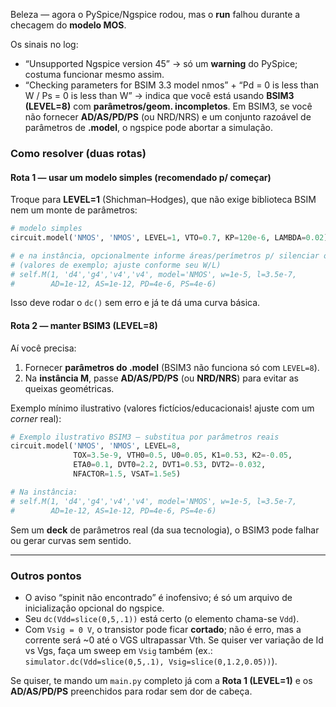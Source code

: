 Beleza — agora o PySpice/Ngspice rodou, mas o **run** falhou durante a checagem do **modelo MOS**.

Os sinais no log:

* “Unsupported Ngspice version 45” → só um **warning** do PySpice; costuma funcionar mesmo assim.
* “Checking parameters for BSIM 3.3 model nmos” + “Pd = 0 is less than W / Ps = 0 is less than W” → indica que você está usando **BSIM3 (LEVEL=8)** com **parâmetros/geom. incompletos**. Em BSIM3, se você não fornecer **AD/AS/PD/PS** (ou NRD/NRS) e um conjunto razoável de parâmetros de **.model**, o ngspice pode abortar a simulação.

### Como resolver (duas rotas)

#### Rota 1 — usar um modelo simples (recomendado p/ começar)

Troque para **LEVEL=1** (Shichman–Hodges), que não exige biblioteca BSIM nem um monte de parâmetros:

```python
# modelo simples
circuit.model('NMOS', 'NMOS', LEVEL=1, VTO=0.7, KP=120e-6, LAMBDA=0.02)

# e na instância, opcionalmente informe áreas/perímetros p/ silenciar os avisos
# (valores de exemplo; ajuste conforme seu W/L)
# self.M(1, 'd4','g4','v4','v4', model='NMOS', w=1e-5, l=3.5e-7,
#        AD=1e-12, AS=1e-12, PD=4e-6, PS=4e-6)
```

Isso deve rodar o `dc()` sem erro e já te dá uma curva básica.

#### Rota 2 — manter BSIM3 (LEVEL=8)

Aí você precisa:

1. Fornecer **parâmetros do .model** (BSIM3 não funciona só com `LEVEL=8`).
2. Na **instância M**, passe **AD/AS/PD/PS** (ou **NRD/NRS**) para evitar as queixas geométricas.

Exemplo mínimo ilustrativo (valores fictícios/educacionais! ajuste com um *corner* real):

```python
# Exemplo ilustrativo BSIM3 – substitua por parâmetros reais
circuit.model('NMOS', 'NMOS', LEVEL=8,
              TOX=3.5e-9, VTH0=0.5, U0=0.05, K1=0.53, K2=-0.05,
              ETA0=0.1, DVT0=2.2, DVT1=0.53, DVT2=-0.032,
              NFACTOR=1.5, VSAT=1.5e5)

# Na instância:
# self.M(1, 'd4','g4','v4','v4', model='NMOS', w=1e-5, l=3.5e-7,
#        AD=1e-12, AS=1e-12, PD=4e-6, PS=4e-6)
```

Sem um **deck** de parâmetros real (da sua tecnologia), o BSIM3 pode falhar ou gerar curvas sem sentido.

---

### Outros pontos

* O aviso “spinit não encontrado” é inofensivo; é só um arquivo de inicialização opcional do ngspice.
* Seu `dc(Vdd=slice(0,5,.1))` está certo (o elemento chama-se `Vdd`).
* Com `Vsig = 0 V`, o transistor pode ficar **cortado**; não é erro, mas a corrente será \~0 até o VGS ultrapassar Vth. Se quiser ver variação de Id vs Vgs, faça um sweep em `Vsig` também (ex.: `simulator.dc(Vdd=slice(0,5,.1), Vsig=slice(0,1.2,0.05))`).

Se quiser, te mando um `main.py` completo já com a **Rota 1 (LEVEL=1)** e os **AD/AS/PD/PS** preenchidos para rodar sem dor de cabeça.

